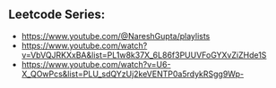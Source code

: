 ## Leetcode Series:
 - https://www.youtube.com/@NareshGupta/playlists
 - https://www.youtube.com/watch?v=VbVQJRKXxBA&list=PL1w8k37X_6L86f3PUUVFoGYXvZiZHde1S
 - https://www.youtube.com/watch?v=U6-X_QOwPcs&list=PLU_sdQYzUj2keVENTP0a5rdykRSgg9Wp-